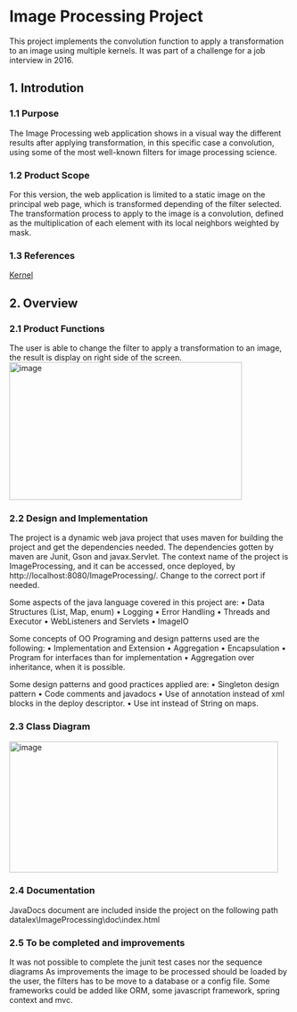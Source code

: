 # Image Processing Project

This project implements the convolution function to apply a transformation to an image using multiple kernels. It was part of a challenge for a job interview in 2016.

## 1. Introdution
### 1.1 Purpose
The Image Processing web application shows in a visual way the different results after applying transformation, in this specific case a convolution, using some of the most well-known filters for image processing science.

### 1.2 Product Scope
For this version, the web application is limited to a static image on the principal web page, which is transformed depending of the filter selected. The transformation process to apply to the image is a convolution, defined as the multiplication of each element with its local neighbors weighted by mask. 

### 1.3 References
[Kernel](https://en.wikipedia.org/wiki/Kernel_)

## 2. Overview
### 2.1 Product Functions
The user is able to change the filter to apply a transformation to an image, the result is display on right side of the screen. 
<img width="417" height="247" alt="image" src="https://github.com/user-attachments/assets/22a6a5e4-81e9-47b2-8431-5966aa902bac" />

### 2.2 Design and Implementation
The project is a dynamic web java project that uses maven for building the project and get the dependencies needed. The dependencies gotten by maven are Junit, Gson and javax.Servlet.
The context name of the project is ImageProcessing, and it can be accessed, once deployed, by http://localhost:8080/ImageProcessing/. Change to the correct port if needed.

Some aspects of the java language covered in this project are:
•	Data Structures (List, Map, enum)
•	Logging
•	Error Handling
•	Threads and Executor
•	WebListeners and Servlets
•	ImageIO

Some concepts of OO Programing and design patterns used are the following:
•	Implementation and Extension
•	Aggregation
•	Encapsulation
•	Program for interfaces than for implementation
•	Aggregation over inheritance, when it is possible.

Some design patterns and good practices applied are:
•	Singleton design pattern
•	Code comments and javadocs
•	Use of annotation instead of xml blocks in the deploy descriptor.
•	Use int instead of String on maps.

### 2.3 Class Diagram
<img width="482" height="235" alt="image" src="https://github.com/user-attachments/assets/6633a58d-c8c5-484a-a84a-67a494211026" />

### 2.4 Documentation
JavaDocs document are included inside the project on the following path datalex\ImageProcessing\doc\index.html 

### 2.5 To be completed and improvements
It was not possible to complete the junit test cases nor the sequence diagrams
As improvements the image to be processed should be loaded by the user, the filters has to be move to a database or a config file. Some frameworks could be added like ORM, some javascript framework, spring context and mvc.








